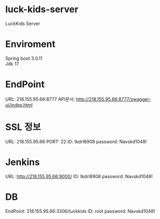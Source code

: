 # luck-kids-server
LuckKids Server

# Enviroment
Spring boot 3.0.11  
Jdk 17

# EndPoint
URL: 218.155.95.66:8777
API문서: http://218.155.95.66:8777/swagger-ui/index.html

# SSL 정보
URL: 218.155.95.66
PORT: 22
ID: tkdrl8908
password: Navskd1048!

# Jenkins
URL: http://218.155.95.66:9000/
ID: tkdrl8908
password: Navskd1048!

# DB
EndPoint: 218.155.95.66:3306/luckkids
ID: root
password: Navskd1048!
